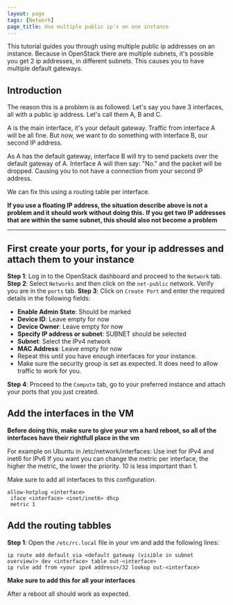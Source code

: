 ```yaml
---
layout: page
tags: [Network]
page_title: Use multiple public ip's on one instance
---
```


This tutorial guides you through using multiple public ip addresses on an instance.
Because in OpenStack there are multiple subnets, it's possible you get 2 ip addresses, in different subnets.
This causes you to have multiple default gateways.

## Introduction
The reason this is a problem is as followed:
Let's say you have 3 interfaces, all with a public ip address. Let's call them A, B and C.

A is the main interface, it's your default gateway. Traffic from interface A will be all fine.
But now, we want to do something with interface B, our second IP address.

As A has the default gateway, interface B will try to send packets over the default gateway of A.
Interface A will then say: "No." and the packet will be dropped. Causing you to not have a connection from your second IP address.

We can fix this using a routing table per interface.


**If you use a floating IP address, the situation describe above is not a problem and it should work without doing this.**
**If you get two IP addresses that are within the same subnet, this should also not become a problem**

---

## First create your ports, for your ip addresses and attach them to your instance
**Step 1**: Log in to the OpenStack dashboard and proceed to the `Network` tab.
**Step 2**: Select `Networks` and then click on the `net-public` network. Verify you are in the `ports` tab.
**Step 3**: Click on `Create Port` and enter the required details in the following fields:
* **Enable Admin State**: Should be marked
* **Device ID**: Leave empty for now
* **Device Owner**: Leave empty for now
* **Specify IP address or subnet**: SUBNET should be selected
* **Subnet**: Select the IPv4 network
* **MAC Address**: Leave empty for now
* Repeat this until you have enough interfaces for your instance.
* Make sure the security group is set as expected. It does need to allow traffic to work for you.

**Step 4**: Proceed to the `Compute` tab, go to your preferred instance and attach your ports that you just created.

## Add the interfaces in the VM

**Before doing this, make sure to give your vm a hard reboot, so all of the interfaces have their rightfull place in the vm**

For example on Ubuntu in /etc/network/interfaces:
Use inet for IPv4 and inet6 for IPv6
If you want you can change the metric per interface, the higher the metric, the lower the priority.
10 is less important than 1.

Make sure to add all interfaces to this configuration.
```
allow-hotplug <interface>
 iface <interface> <inet/inet6> dhcp
 metric 1
```

## Add the routing tabbles

**Step 1**: Open the `/etc/rc.local` file in your vm and add the following lines:
```
ip route add default via <default gateway (visible in subnet overview)> dev <interface> table out-<interface>
ip rule add from <your ipv4 address>/32 lookup out-<interface>
```
**Make sure to add this for all your interfaces**

After a reboot all should work as expected.
